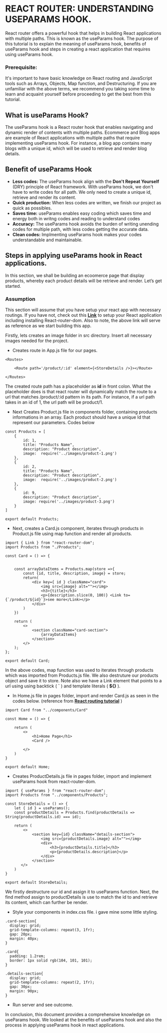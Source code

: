 # **REACT ROUTER: UNDERSTANDING USEPARAMS HOOK**.
React router offers a powerful hook that helps in building React applications with multiple paths. This is known as the useParams hook. The purpose of this tutorial is to explain the meaning of useParams hook, benefits of useParams hook and steps in creating a react application that requires using useParams hook.
### **Prerequisite**:
It's important to have basic knowledge on React routing and JavaScript tools such as Arrays, Objects, Map function, and Destructuring. If you are unfamiliar with the above terms, we recommend you taking some time to learn and acquaint yourself before proceeding to get the best from this tutorial.
## **What is useParams Hook?**
The useParams hook is a React router hook that enables navigating and dynamic render of contents with multiple paths. Ecommerce and Blog apps are example of React applications with multiple paths that require implementing useParams hook. For instance, a blog app contains many blogs with a unique id, which will be used to retrieve and render blog details.
## **Benefit of useParams Hook**
* **Less codes:** The useParams hook align with the **Don't Repeat Yourself** (DRY) principle of React framework. With useParams hook, we don't have to write codes for all path. We only need to create a unique id, retrieve and render its content.
* **Quick production:** When less codes are written, we finish our project as quick as possibles.
* **Saves time:** useParams enables easy coding which saves time and energy both in writng codes and reading to understand codes
* **Accuracy:** The useParams hook avoids the burden of writing unending codes for multiple path, with less codes getting the accurate data.
* **Clean codes:** Implmenting useParams hook makes your codes understandable and maintainable.
## **Steps in applying useParams hook in React applications.**
In this section, we shall be building an ecoomerce page that display products, whereby each product details will be retrieve and render. Let’s get started.
### **Assumption**
This section will assume that you have setup your react app with necessary routings. If you have not, check out this [**Link**](/https://medium.com/@nehemiahdauda60/routing-in-react-applications-96340f2b07d5.) to setup your React application including installing React-router-dom. Also to note, the above link will serve as reference as we start building this app.

Firstly, lets creates an image folder in src directory. Insert all necessary images needed for the project.
* Creates route in App.js file for our pages.
```
<Routes>

    <Route path='/product/:id' element={<StoreDetails />}></Route>

</Routes>
```
The created route path has a placeholder as **id** in front colon. What the placeholder does is that react router will dynamically match the route to a url that matches /product/:id pattern in its path. For instance, if a url path takes in an id of 1, the url path will be product/1.
* Next Creates Product.js file in components folder, containing products informations in an array. Each product should have a unique Id that represent our parameters. Codes below
```
const Products = [
    {
        id: 1,
        title: "Products Name",
        description: "Product description",
        image:  require('../images/product-1.png')
    },
    {
        id: 2,
        title: "Products Name",
        description: "Product description",
        image:  require('../images/product-2.png')
    },
    {
        id: 9,
        description: "Product description",
        image: require('../images/product-3.png')
    }
]

export default Products;
```
* Next, creates a Card.js component, iterates through products in Product.js file using map function and render all products.
```
import { Link } from "react-router-dom";
import Products from "./Products";

const Card = () => {


    const arrayDataItems = Products.map(store =>{
        const {id, title, description, image} = store;
        return(
            <div key={ id } className="card">
                <img src={image} alt=""></img>
                <h3>{title}</h3>
                <p>{description.slice(0, 100)} <Link to={`/product/${id}`}>see more</Link></p>
            </div>
        )
    })

    return (
        <>
            <section className="card-section">
                {arrayDataItems}
            </section>
        </>
    );
};

export default Card;
```
In the above codes, map function was used to iterates through products which was imported from Products.js file. We also destruture our products object and save it to store. Note also we have a Link element that points to a url using using backtick ( **`** ) and template literals ( **${}** ).
* In Home.js file in pages folder, import and render Card.js as seen in the codes below. (reference from [**React routing tutorial**](/https://medium.com/@nehemiahdauda60/routing-in-react-applications-96340f2b07d5.) )
```
import Card from "../components/Card"

const Home = () => {

    return (
        <>
            <h1>Home Page</h1>
            <Card />

        </>
    )
}

export default Home;
```
* Creates ProductDetails.js file in pages folder, import and implement useParams hook from react-router-dom.
```
import { useParams } from "react-router-dom";
import Products from "../components/Products";

const StoreDetails = () => {
    let { id } = useParams();
    const productDetails = Products.find(productDetails => String(productDetails.id) === id);

    return (
        <>
            <section key={id} className="details-section">
                <img src={productDetails.image} alt=""></img>
                <div>
                    <h3>{productDetails.title}</h3>
                    <p>{productDetails.description}</p>
                </div>
            </section>
       </>
    )
}

export default StoreDetails;
```
We firstly destructure our id and assign it to useParams function. Next, the find method assign to productDetails is use to match the id to and retrieve its content, which can further be render.
* Style your components in index.css file. i gave mine some little styling.
```
.card-section{
  display: grid;
  grid-template-columns: repeat(3, 1fr);
  gap: 20px;
  margin: 40px;
}

.card{
  padding: 1.2rem;
  border: 1px solid rgb(104, 101, 101);
}

.details-section{
  display: grid;
  grid-template-columns: repeat(2, 1fr);
  gap: 30px;
  margin: 90px;
}
```
* Run server and see outcome.

In conclusion, this document provides a comprehensive knowledge on useParams hook. We looked at the benefits of useParams hook and also the process in applying useParams hook in react applications.